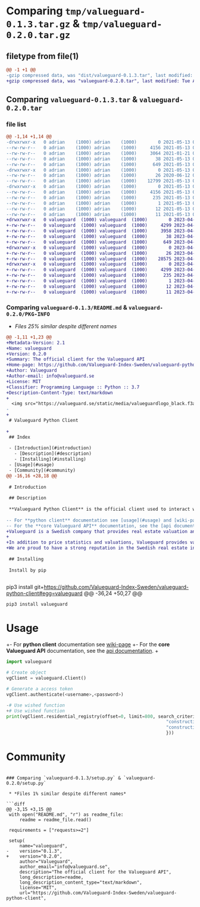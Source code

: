 # Comparing `tmp/valueguard-0.1.3.tar.gz` & `tmp/valueguard-0.2.0.tar.gz`

## filetype from file(1)

```diff
@@ -1 +1 @@
-gzip compressed data, was "dist/valueguard-0.1.3.tar", last modified: Thu May 13 07:01:08 2021, max compression
+gzip compressed data, was "valueguard-0.2.0.tar", last modified: Tue Apr 11 08:55:48 2023, max compression
```

## Comparing `valueguard-0.1.3.tar` & `valueguard-0.2.0.tar`

### file list

```diff
@@ -1,14 +1,14 @@
-drwxrwxr-x   0 adrian    (1000) adrian    (1000)        0 2021-05-13 07:01:08.693469 valueguard-0.1.3/
--rw-rw-r--   0 adrian    (1000) adrian    (1000)     4156 2021-05-13 07:01:08.689469 valueguard-0.1.3/PKG-INFO
--rw-rw-r--   0 adrian    (1000) adrian    (1000)     3064 2021-01-21 08:39:58.000000 valueguard-0.1.3/README.md
--rw-rw-r--   0 adrian    (1000) adrian    (1000)       38 2021-05-13 07:01:08.693469 valueguard-0.1.3/setup.cfg
--rw-rw-r--   0 adrian    (1000) adrian    (1000)      649 2021-05-13 06:59:54.000000 valueguard-0.1.3/setup.py
-drwxrwxr-x   0 adrian    (1000) adrian    (1000)        0 2021-05-13 07:01:08.689469 valueguard-0.1.3/valueguard/
--rw-rw-r--   0 adrian    (1000) adrian    (1000)       26 2020-06-12 08:33:15.000000 valueguard-0.1.3/valueguard/__init__.py
--rw-rw-r--   0 adrian    (1000) adrian    (1000)    12799 2021-05-13 06:58:32.000000 valueguard-0.1.3/valueguard/valueguard.py
-drwxrwxr-x   0 adrian    (1000) adrian    (1000)        0 2021-05-13 07:01:08.689469 valueguard-0.1.3/valueguard.egg-info/
--rw-rw-r--   0 adrian    (1000) adrian    (1000)     4156 2021-05-13 07:01:08.000000 valueguard-0.1.3/valueguard.egg-info/PKG-INFO
--rw-rw-r--   0 adrian    (1000) adrian    (1000)      235 2021-05-13 07:01:08.000000 valueguard-0.1.3/valueguard.egg-info/SOURCES.txt
--rw-rw-r--   0 adrian    (1000) adrian    (1000)        1 2021-05-13 07:01:08.000000 valueguard-0.1.3/valueguard.egg-info/dependency_links.txt
--rw-rw-r--   0 adrian    (1000) adrian    (1000)       12 2021-05-13 07:01:08.000000 valueguard-0.1.3/valueguard.egg-info/requires.txt
--rw-rw-r--   0 adrian    (1000) adrian    (1000)       11 2021-05-13 07:01:08.000000 valueguard-0.1.3/valueguard.egg-info/top_level.txt
+drwxrwxr-x   0 valueguard  (1000) valueguard  (1000)        0 2023-04-11 08:55:48.046731 valueguard-0.2.0/
+-rw-rw-r--   0 valueguard  (1000) valueguard  (1000)     4299 2023-04-11 08:55:48.046731 valueguard-0.2.0/PKG-INFO
+-rw-rw-r--   0 valueguard  (1000) valueguard  (1000)     3958 2023-04-11 08:09:05.000000 valueguard-0.2.0/README.md
+-rw-rw-r--   0 valueguard  (1000) valueguard  (1000)       38 2023-04-11 08:55:48.046731 valueguard-0.2.0/setup.cfg
+-rw-rw-r--   0 valueguard  (1000) valueguard  (1000)      649 2023-04-11 08:16:11.000000 valueguard-0.2.0/setup.py
+drwxrwxr-x   0 valueguard  (1000) valueguard  (1000)        0 2023-04-11 08:55:48.042731 valueguard-0.2.0/valueguard/
+-rw-rw-r--   0 valueguard  (1000) valueguard  (1000)       26 2023-04-11 08:09:05.000000 valueguard-0.2.0/valueguard/__init__.py
+-rw-rw-r--   0 valueguard  (1000) valueguard  (1000)    28575 2023-04-11 08:09:05.000000 valueguard-0.2.0/valueguard/valueguard.py
+drwxrwxr-x   0 valueguard  (1000) valueguard  (1000)        0 2023-04-11 08:55:48.042731 valueguard-0.2.0/valueguard.egg-info/
+-rw-rw-r--   0 valueguard  (1000) valueguard  (1000)     4299 2023-04-11 08:55:47.000000 valueguard-0.2.0/valueguard.egg-info/PKG-INFO
+-rw-rw-r--   0 valueguard  (1000) valueguard  (1000)      235 2023-04-11 08:55:48.000000 valueguard-0.2.0/valueguard.egg-info/SOURCES.txt
+-rw-rw-r--   0 valueguard  (1000) valueguard  (1000)        1 2023-04-11 08:55:47.000000 valueguard-0.2.0/valueguard.egg-info/dependency_links.txt
+-rw-rw-r--   0 valueguard  (1000) valueguard  (1000)       12 2023-04-11 08:55:48.000000 valueguard-0.2.0/valueguard.egg-info/requires.txt
+-rw-rw-r--   0 valueguard  (1000) valueguard  (1000)       11 2023-04-11 08:55:48.000000 valueguard-0.2.0/valueguard.egg-info/top_level.txt
```

### Comparing `valueguard-0.1.3/README.md` & `valueguard-0.2.0/PKG-INFO`

 * *Files 25% similar despite different names*

```diff
@@ -1,11 +1,23 @@
+Metadata-Version: 2.1
+Name: valueguard
+Version: 0.2.0
+Summary: The official client for the Valueguard API
+Home-page: https://github.com/Valueguard-Index-Sweden/valueguard-python-client
+Author: Valueguard
+Author-email: info@valueguard.se
+License: MIT
+Classifier: Programming Language :: Python :: 3.7
+Description-Content-Type: text/markdown
+
  <img src="https://valueguard.se/static/media/valueguardlogo_black.f3a4c174.png" width="200">
- 
+
 # Valueguard Python Client
 
+
 ## Index
 
 - [Introduction](#introduction)
   - [Description](#description)
   - [Installing](#installing)
 - [Usage](#usage)
 - [Community](#community)
@@ -16,16 +28,18 @@
 
 # Introduction
 
 ## Description
 
 **Valueguard Python Client** is the official client used to interact with the new **Valueguards API**
 
-- For **python client** documentation see [usage](#usage) and [wiki-page](https://github.com/Valueguard-Index-Sweden/valueguard-python-client/wiki)
-- For the **core Valueguard API** documentation, see the [api documentation](https://api.valueguard.se/swagger-ui.html).
+Valueguard is a Swedish company that provides real estate valuation and analysis services for the housing market. The company was founded in 2007. Our primary service is to provide independent home valuations and analyses to banks, brokers and other companies that need reliable and accurate property information. Our services are based on various data sources, including historical transaction data, information about the property's location and condition, and other market data.
+
+In addition to price statistics and valuations, Valueguard provides various other services, such as a complete registry of all homes in Sweden, called the Residential Registry. We have a team of experienced analysts who work to provide high-quality services to our clients.
+We are proud to have a strong reputation in the Swedish real estate industry and are considered one of the country's leading providers of housing statistics.
 
 ## Installing
 
 Install by pip
 
 ```
 pip3 install git+https://github.com/Valueguard-Index-Sweden/valueguard-python-client#egg=valueguard
@@ -36,24 +50,27 @@
 ```
 pip3 install valueguard
 ```
 
 
 # Usage
 
+- For **python client** documentation see [wiki-page](https://github.com/Valueguard-Index-Sweden/valueguard-python-client/wiki)
+- For the **core Valueguard API** documentation, see the [api documentation](https://api.valueguard.se/swagger-ui.html).
+
 ```python
 import valueguard
 
 # Create object
 vgClient = valueguard.Client()
 
 # Generate a access token
 vgClient.authenticate(<username>,<password>)
 
-# Use wished function 
+# Use wished function
 print(vgClient.residential_registry(offset=0, limit=800, search_criteria={
                                                             "construction_year_min": 2018,
                                                             "construction_year_max": 2019
                                                             }))
 ```
 
 # Community
```

### Comparing `valueguard-0.1.3/setup.py` & `valueguard-0.2.0/setup.py`

 * *Files 1% similar despite different names*

```diff
@@ -3,15 +3,15 @@
 with open("README.md", "r") as readme_file:
     readme = readme_file.read()
 
 requirements = ["requests>=2"]
 
 setup(
     name="valueguard",
-    version="0.1.3",
+    version="0.2.0",
     author="Valueguard",
     author_email="info@valueguard.se",
     description="The official client for the Valueguard API",
     long_description=readme,
     long_description_content_type="text/markdown",
     license="MIT",
     url="https://github.com/Valueguard-Index-Sweden/valueguard-python-client",
```

